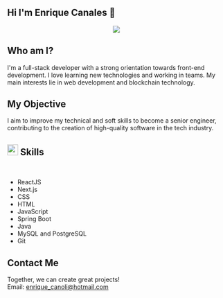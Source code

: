 ## Hi I'm Enrique Canales 👋

<p align="center">
  <a href="https://github.com/DenverCoder1/readme-typing-svg"><img src="https://readme-typing-svg.herokuapp.com?font=Time+New+Roman&amp;color=cyan&amp;size=25&amp;center=true&amp;vCenter=true&amp;width=600&amp;height=100&amp;lines=Luis+Enrique+Canales;++Fullstack+Developer,;JavaScipt,;React,;Next.js,;JAVA,;Love+to+learn+new+stuffs"></a>
</p>


## Who am I?

I'm a full-stack developer with a strong orientation towards front-end development. I love learning new technologies and working in teams. My main interests lie in web development and blockchain technology.

## My Objective

I aim to improve my technical and soft skills to become a senior engineer, contributing to the creation of high-quality software in the tech industry.

## <img src="https://media2.giphy.com/media/QssGEmpkyEOhBCb7e1/giphy.gif?cid=ecf05e47a0n3gi1bfqntqmob8g9aid1oyj2wr3ds3mg700bl&rid=giphy.gif" width ="25"><b> Skills</b>
<br>

- ReactJS
- Next.js
- CSS
- HTML
- JavaScript
- Spring Boot
- Java
- MySQL and PostgreSQL
- Git

## Contact Me

Together, we can create great projects!  
Email: [enrique_canoli@hotmail.com](mailto:enrique_canoli@hotmail.com)




<!--
**EnriqueCanoli/EnriqueCanoli** is a ✨ _special_ ✨ repository because its `README.md` (this file) appears on your GitHub profile.

Here are some ideas to get you started:

- 🔭 I’m currently working on ...
- 🌱 I’m currently learning ...
- 👯 I’m looking to collaborate on ...
- 🤔 I’m looking for help with ...
- 💬 Ask me about ...
- 📫 How to reach me: ...
- 😄 Pronouns: ...
- ⚡ Fun fact: ...
-->
